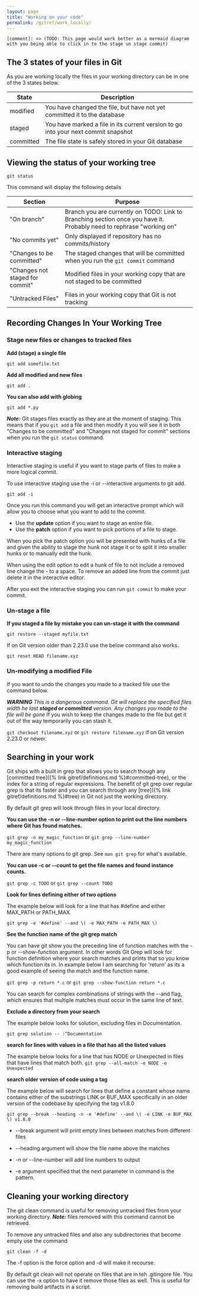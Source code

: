 ```yaml
---
layout: page
title: "Working on your code"
permalink: /gitref/work_locally/
---
```


[comment]: <> (TODO: REV MARKER)

`[comment]: <> (TODO: This page would work better as a mermaid diagram with you being able to click in to the stage un stage commit)`

## The 3 states of your files in Git

As you are working locally the files in your working directory can be in one of the 3 states below.

| State | Description |
| ----- | ----------- |
| modified | You have changed the file, but have not yet committed it to the database |
| staged | You have marked a file in its current version to go into your next commit snapshot |
| committed | The file state is safely stored in your Git database |

## Viewing the status of your working tree

`git status`

This command will display the following details

| Section | Purpose |
| ------- | ------- |
| "On branch" | Branch you are currently on TODO: Link to Branching section once you have it.  Probably need to rephrase "working on"|
| "No commits yet" | Only displayed if repository has no commits/history |
| "Changes to be committed" | The staged changes that will be committed when you run the `git commit` command |
| "Changes not staged for commit" | Modified files in your working copy that are not staged to be committed |
| "Untracked Files" | Files in your working copy that Git is not tracking |

## Recording Changes In Your Working Tree

### Stage new files or changes to tracked files

**Add (stage) a single file**

`git add somefile.txt`

**Add all modified and new files**

`git add .`

**You can also add with globing** 

`git add *.py`

***Note:*** Git stages files exactly as they are at the moment of staging.  This means that if you `git add` a file and then modify it you will see it in both "Changes to be committed" and "Changes not staged for commit" sections when you run the `git status` command.

### Interactive staging

Interactive staging is useful if you want to stage parts of files to make a more logical commit.

To use interactive staging use the -i or --interactive arguments to git add.  

`git add -i`

Once you run this command you will get an interactive prompt which will allow you to choose what you want to add to the commit.  

- Use the **update** option if you want to stage an entire file.
- Use the **patch** option if you want to pick portions of a file to stage.

[comment]: <> (TODO: Need to create definition for hunk)
When you pick the patch option you will be presented with hunks of a file and given the ability to stage the hunk not stage it or to split it into smaller hunks or to manually edit the hunk.

[comment]: <> (TODO: No edit option above need to run though this and update notes with my own experience and language)
When using the edit option to edit a hunk of file to not include a removed line change the - to a space.  To remove an added line from the commit just delete it in the interactive editor.

After you exit the interactive staging you can run `git commit` to make your commit.


### Un-stage a file

**If you staged a file by mistake you can un-stage it with the command**

`git restore --staged myfile.txt`

If on Git version older than 2.23.0 use the below command also works.

`git reset HEAD filename.xyz`

### Un-modifying a modified File

If you want to undo the changes you made to a tracked file use the command below.  

***WARNING*** *This is a dangerous command.  Git will replace the specified files width he last **staged or committed** version.  Any changes you made to the file will be gone*  If you wish to keep the changes made to the file but get it out of the way temporarily you can stash it.

`git checkout filename.xyz` or `git restore filename.xyz` if on Git version 2.23.0 or newer.


## Searching in your work

Git ships with a built in grep that allows you to search though any [committed tree]({% link gitref/definitions.md %}#committed-tree), or the index for a string of regular expressions.  The benefit of git grep over regular grep is that its faster and you can search through any [tree]({% link gitref/definitions.md %}#tree) in Git not just the working directory.

By default git grep will look through files in your local directory.  

**You can use the -n or --line-number option to print out the line numbers where Git has found matches.**

`git grep -n my_magic_function` or `git grep --line-number my_magic_function`

There are many options to git grep.  See `man git grep` for what's available.

**You can use -c or --count to get the file names and found instance counts.**

`git grep -c TODO` or `git grep --count TODO`

**Look for lines defining either of two options**

The example below will look for a line that has #define and either MAX_PATH or PATH_MAX.

`git grep -e '#define' --and \( -e MAX_PATH -e PATH_MAX \)`

**See the function name of the git grep match**

You can have git show you the preceding line of function matches with the -p or --show-function argument.  In other words Git Grep will look for function definition where your search matches and prints that so you know which function its in.   In example below I am searching for 'return' as its a good example of seeing the match and the function name.

`git grep -p return *.c` or `git grep --show-function return *.c`

You can search for complex combinations of strings with the --and flag, which ensures that multiple matches must occur in the same line of text. 

**Exclude a directory from your search**

The example below looks for solution, excluding files in Documentation.

`git grep solution -- :^Documentation`

**search for lines with values in a file that has all the listed values**

The example below looks for a line that has NODE or Unexpected in files that have lines that match both.
`git grep --all-match -e NODE -e Unexpected`

**search older version of code using a tag**

The example below will search for lines that define a constant whose name contains either of the substrings LINK or BUF_MAX specifically in an older version of the codebase by specifying the tag v1.8.0

`git grep --break --heading -n -e '#define' --and \( -e LINK -e BUF_MAX \) v1.8.0`

* --break argument will print empty lines between matches from different files

* --heading argument will show the file name above the matches

* -n or --line-number will add line numbers to output

* -e argument specified that the next parameter in command is the pattern.

## Cleaning your working directory

The git clean command is useful for removing untracked files from your working directory.  ***Note:*** files removed with this command cannot be retrieved.

To remove any untracked files and also any subdirectories that become empty use the command

`git clean -f -d`

The -f option is the force option and -d will make it recourse.

By default git clean will not operate on files that are in teh .gitingore file.  You can use the -x option to have it remove those files as well.  This is useful for removing build artifacts in a script.